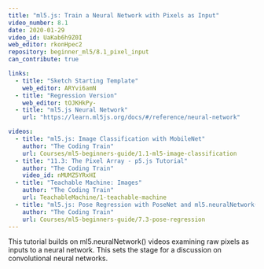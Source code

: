 ```yaml
---
title: "ml5.js: Train a Neural Network with Pixels as Input"
video_number: 8.1
date: 2020-01-29
video_id: UaKab6h9Z0I
web_editor: rkonHpec2
repository: beginner_ml5/8.1_pixel_input
can_contribute: true

links:
  - title: "Sketch Starting Template"
    web_editor: ARYvi6amN
  - title: "Regression Version"
    web_editor: tOJKHkPy-
  - title: "ml5.js Neural Network"
    url: "https://learn.ml5js.org/docs/#/reference/neural-network"

videos:
  - title: "ml5.js: Image Classification with MobileNet"
    author: "The Coding Train"
    url: Courses/ml5-beginners-guide/1.1-ml5-image-classification
  - title: "11.3: The Pixel Array - p5.js Tutorial"
    author: "The Coding Train"
    video_id: nMUMZ5YRxHI
  - title: "Teachable Machine: Images"
    author: "The Coding Train"
    url: TeachableMachine/1-teachable-machine
  - title: "ml5.js: Pose Regression with PoseNet and ml5.neuralNetwork()"
    author: "The Coding Train"
    url: Courses/ml5-beginners-guide/7.3-pose-regression
---
```


This tutorial builds on ml5.neuralNetwork() videos examining raw pixels as inputs to a neural network. This sets the stage for a discussion on convolutional neural networks.
